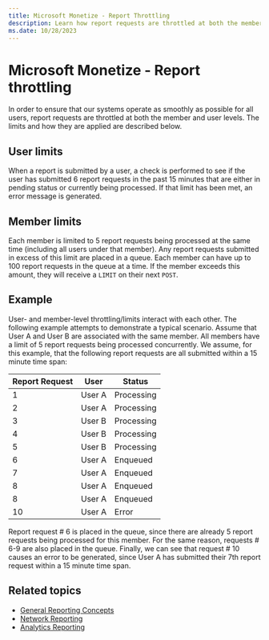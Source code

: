 ```yaml
---
title: Microsoft Monetize - Report Throttling
description: Learn how report requests are throttled at both the member and user levels. This page explains about the different limits set on users and how they are applied.
ms.date: 10/28/2023
---
```



# Microsoft Monetize - Report throttling

In order to ensure that our systems operate as smoothly as possible for all users, report requests are throttled at both the member and user levels. The limits and how they are applied are described below.

## User limits

When a report is submitted by a user, a check is performed to see if the user has submitted 6 report requests in the past 15 minutes that are either in pending status or currently being processed. If that limit has been met, an error message is generated.

## Member limits

Each member is limited to 5 report requests being processed at the same time (including all users under that member). Any report requests submitted in excess of this limit are placed in a queue. Each member can have up to 100 report requests in the queue at a time. If the member exceeds this amount, they will receive a `LIMIT` on their next `POST`.

## Example

User- and member-level throttling/limits interact with each other. The following example attempts to demonstrate a typical scenario. Assume that User A and User B are associated with the same member. All members have a limit of 5 report requests being processed concurrently. We assume, for this example, that the following report requests are all submitted within a 15 minute time span:

| Report Request | User | Status |
|--|--|--|
| 1 | User A | Processing |
| 2 | User A | Processing |
| 3 | User B | Processing |
| 4 | User B | Processing |
| 5 | User B | Processing |
| 6 | User A | Enqueued |
| 7 | User A | Enqueued |
| 8 | User A | Enqueued |
| 8 | User A | Enqueued |
| 10 | User A | Error |

Report request \# 6 is placed in the queue, since there are already 5 report requests being processed for this member. For the same reason, requests \# 6-9 are also placed in the queue. Finally, we can see that request \# 10 causes an error to be generated, since User A has submitted their 7th report request within a 15 minute time span.

## Related topics

- [General Reporting Concepts](general-reporting-concepts.md)
- [Network Reporting](network-reporting.md)
- [Analytics Reporting](analytics-reporting.md)